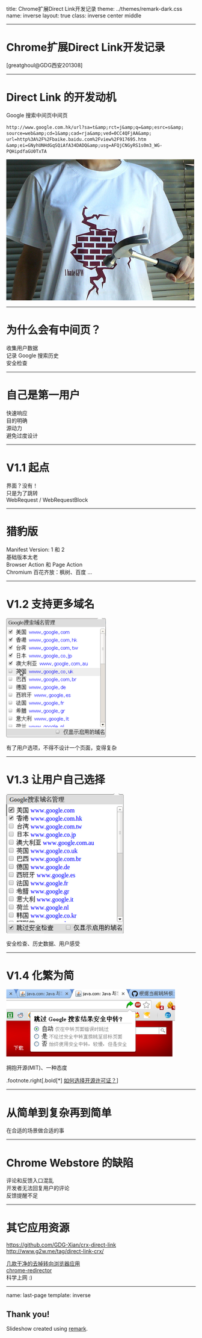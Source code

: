 title: Chrome扩展Direct Link开发记录
theme: ../themes/remark-dark.css
name: inverse
layout: true
class: inverse center middle

---

# Chrome扩展Direct Link开发记录
[greatghoul@GDG西安201308]

---

# Direct Link 的开发动机

Google 搜索中间页中间页

    http://www.google.com.hk/url?sa=t&amp;rct=j&amp;q=&amp;esrc=s&amp;
    source=web&amp;cd=1&amp;cad=rja&amp;ved=0CC4QFjAA&amp;
    url=http%3A%2F%2Fbaike.baidu.com%2Fview%2F917695.htm
    &amp;ei=GNyhUNHdGqSQiAfA34DADQ&amp;usg=AFQjCNGyRS1s0m3_WG-PQHipdfaGU0TxTA

![墙](gfw.png)

---

# 为什么会有中间页？

收集用户数据  
记录 Google 搜索历史  
安全检查  

---

# 自己是第一用户

快速响应  
目的明确  
源动力  
避免过度设计  

---

# V1.1 起点

界面？没有！  
只是为了跳转  
WebRequest / WebRequestBlock  

---

# 猎豹版

Manifest Version: 1 和 2  
基础版本太老  
Browser Action 和 Page Action  
Chromium 百花齐放：枫树、百度 ...  

---

# V1.2 支持更多域名

![V1.2](V1-2.png)

有了用户选项，不得不设计一个页面，变得复杂  

---

# V1.3 让用户自己选择

![V1.3](V1-3.png)

安全检查、历史数据、用户感受

---

# V1.4 化繁为简

![V1.4](V1-4.png)
  
拥抱开源(MIT)、一种态度


.footnote.right[.bold[\*] [ 如何选择开源许可证？][1]]

[1]: http://www.ruanyifeng.com/blog/2011/05/how_to_choose_free_software_licenses.html

---

# 从简单到复杂再到简单

在合适的场景做合适的事

---

# Chrome Webstore 的缺陷

评论和反馈入口混乱  
开发者无法回复用户的评论  
反馈提醒不足  

---

# 其它应用资源

https://github.com/GDG-Xian/crx-direct-link  
http://www.g2w.me/tag/direct-link-crx/  
  
[几款干净的去掉转向浏览器应用](http://www.appinn.com/no-redirect/)  
[chrome-redirector](http://code.google.com/p/chrome-redirector/)  
科学上网 :)  

---

name: last-page
template: inverse

## Thank you!
Slideshow created using [remark](http://github.com/gnab/remark).
